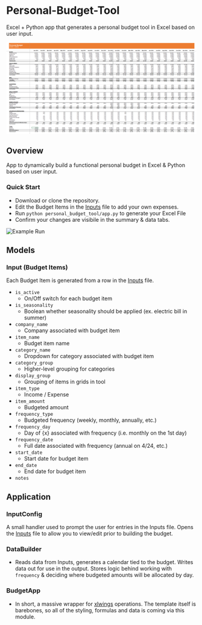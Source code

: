 # Personal-Budget-Tool

Excel + Python app that generates a personal budget tool in Excel based on user input.

![Budget Tool](src/img/Budget.png)

## Overview
App to dynamically build a functional personal budget in Excel & Python based on user input. 

### Quick Start
- Download or clone the repository.
- Edit the Budget Items in the [Inputs](src/Inputs.xlsx) file to add your own expenses.
- Run `python personal_budget_tool/app.py` to generate your Excel File
- Confirm your changes are visibile in the summary & data tabs.

![Example Run](src/img/project.gif)

## Models

### Input (Budget Items)
Each Budget Item is generated from a row in the [Inputs](src/Inputs.xlsx) file.
- `is_active`
  - On/Off switch for each budget item 
- `is_seasonality`
  - Boolean whether seasonality should be applied (ex. electric bill in summer) 
- `company_name`
  - Company associated with budget item 
- `item_name`
  - Budget item name
- `category_name`
  - Dropdown for category associated with budget item 
- `category_group`
  - Higher-level grouping for categories 
- `display_group`
  - Grouping of items in grids in tool 
- `item_type`
  - Income / Expense  
- `item_amount`
  - Budgeted amount   
- `frequency_type`
  - Budgeted frequency (weekly, monthly, annually, etc.) 
- `frequency_day`
  - Day of {x} associated with frequency (i.e. monthly on the 1st day) 
- `frequency_date`
  - Full date associated with frequency (annual on 4/24, etc.) 
- `start_date`
  - Start date for budget item 
- `end_date`
  - End date for budget item 
- `notes`
  
## Application

### InputConfig
A small handler used to prompt the user for entries in the Inputs file. Opens the [Inputs](src/Inputs.xlsx) file to allow you to view/edit prior to building the budget. 

### DataBuilder
- Reads data from Inputs, generates a calendar tied to the budget. Writes data out for use in the output. Stores logic behind working with `frequency` & deciding where budgeted amounts will be allocated by day. 

### BudgetApp
- In short, a massive wrapper for [xlwings](https://github.com/xlwings/xlwings) operations. The template itself is barebones, so all of the styling, formulas and data is coming via this module.

